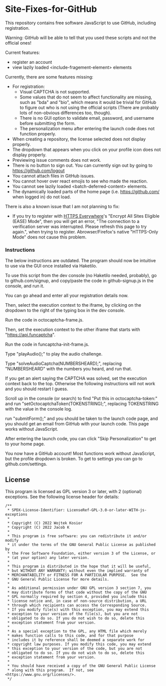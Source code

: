 # Site-Fixes-for-GitHub
This repository contains free software JavaScript to use GitHub, including registration.

Warning: GitHub will be able to tell that you used these scripts and not the official ones!

Current features:

* register an account
* view lazily loaded <include-fragement-element\> elements

Currently, there are some features missing:

* For registration:
	* Visual CAPTCHA is not supported.
	* Some values that do not seem to affect functionality are missing, such as "bda" and "bio", which means it would be trivial for GitHub to figure out who is not using the official scripts (There are probably lots of non-obvious differences too, though).
	* There is no GUI option to validate email, password, and username before submitting the form.
	* The personalization menu after entering the launch code does not function properly.
* When creating a repository, the license selected does not display properly.
* The dropdown that appears when you click on your profile icon does not display properly.
* Previewing issue comments does not work.
* There is no button to sign out. You can currently sign out by going to https://github.com/logout
* You cannot attach files in GitHub issues.
* You cannot hover over react emojis to see who made the reaction.
* You cannot see lazily loaded <batch-deferred-content\> elements.
* The dynamically loaded parts of the home page (i.e. https://github.com/ when logged in) do not load.



There is also a known issue that I am not planning to fix:

* If you try to register with [HTTPS Everywhere](https://www.eff.org/https-everywhere)'s "Encrypt All Sites Eligible (EASE) Mode", then you will get an error, "The connection to a verification server was interrupted. Please refresh this page to try again.", when trying to register. Abrowser/Firefox's native "HTTPS-Only Mode" does not cause this problem.

### Instructions

The below instructions are outdated. The program should now be intuitive to use via the GUI once installed via Haketilo.

To use this script from the dev console (no Haketilo needed, probably), go to github.com/signup, and copy/paste the code in github-signup.js in the console, and run it.

You can go ahead and enter all your registration details now.

Then, select the execution context to the iframe, by clicking on the dropdown to the right of the typing box in the dev console.

Run the code in octocaptcha-frame.js.

Then, set the execution context to the other iframe that starts with "https://api.funcaptcha".

Run the code in funcaptcha-init-frame.js.

Type "playAudio();" to play the audio challenge.

Type "solveAudioCaptcha(NUMBERSHEARD);", replacing "NUMBERSHEARD" with the numbers you heard, and run that.

If you get an alert saying the CAPTCHA was solved, set the execution context back to the top. Otherwise the following instructions will not work and you should restart I guess.

Scroll up in the console (or search) to find "Put this in octocaptcha-token:" and run "setOctocaptchaToken(TOKENSTRING);", replacing TOKENSTRING with the value in the console log.

run "submitForm();" and you should be taken to the launch code page, and you should get an email from GitHub with your launch code. This page works without JavaScript.

After entering the launch code, you can click "Skip Personalization" to get to your home page.

You now have a GitHub account! Most functions work without JavaScript, but the profile dropdown is broken. To get to settings you can go to github.com/settings.

## License

This program is licensed as GPL version 3 or later, with 2 (optional) exceptions. See the following license header for details:

```
/**
 * SPDX-License-Identifier: LicenseRef-GPL-3.0-or-later-WITH-js-exceptions
 *
 * Copyright (C) 2022 Wojtek Kosior
 * Copyright (C) 2022 Jacob K
 *
 * This program is free software: you can redistribute it and/or modify
 * it under the terms of the GNU General Public License as published by
 * the Free Software Foundation, either version 3 of the License, or
 * (at your option) any later version.
 *
 * This program is distributed in the hope that it will be useful,
 * but WITHOUT ANY WARRANTY; without even the implied warranty of
 * MERCHANTABILITY or FITNESS FOR A PARTICULAR PURPOSE.  See the
 * GNU General Public License for more details.
 *
 * As additional permission under GNU GPL version 3 section 7, you
 * may distribute forms of that code without the copy of the GNU
 * GPL normally required by section 4, provided you include this
 * license notice and, in case of non-source distribution, a URL
 * through which recipients can access the Corresponding Source.
 * If you modify file(s) with this exception, you may extend this
 * exception to your version of the file(s), but you are not
 * obligated to do so. If you do not wish to do so, delete this
 * exception statement from your version.
 *
 * As a special exception to the GPL, any HTML file which merely
 * makes function calls to this code, and for that purpose
 * includes it by reference shall be deemed a separate work for
 * copyright law purposes. If you modify this code, you may extend
 * this exception to your version of the code, but you are not
 * obligated to do so. If you do not wish to do so, delete this
 * exception statement from your version.
 *
 * You should have received a copy of the GNU General Public License
 * along with this program.  If not, see <https://www.gnu.org/licenses/>.
 */
```
